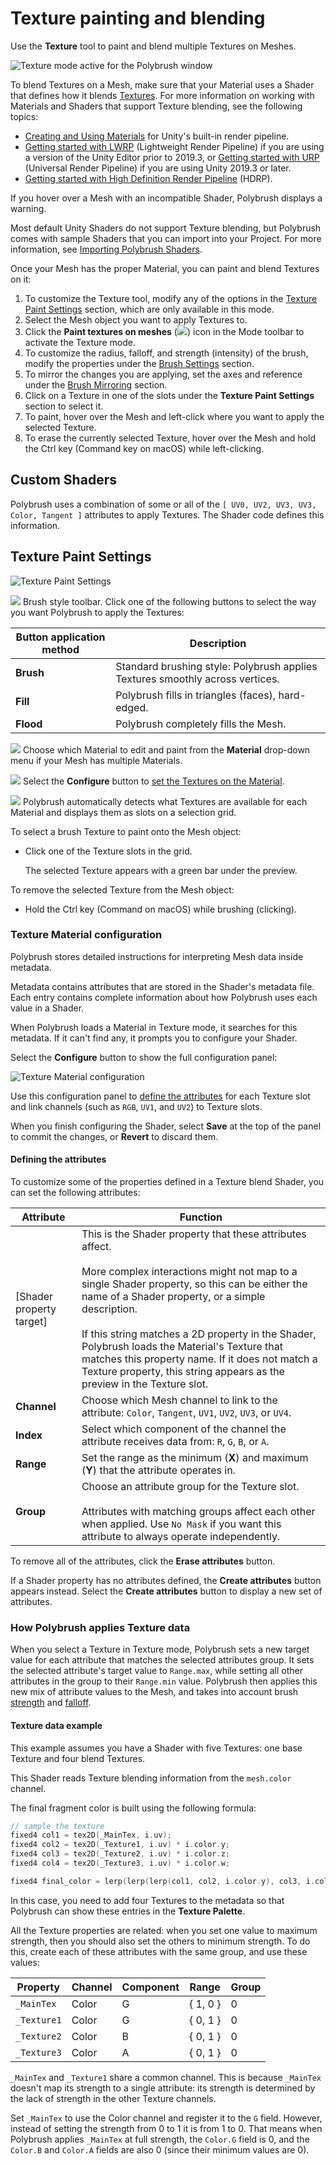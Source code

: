 # Texture painting and blending

Use the **Texture** tool to paint and blend multiple Textures on Meshes. 

![Texture mode active for the Polybrush window](images/ModeExamples_Texture.png)

To blend Textures on a Mesh, make sure that your Material uses a Shader that defines how it blends [Textures](modes_texture.md). For more information on working with Materials and Shaders that support Texture blending, see the following topics:

* [Creating and Using Materials](https://docs.unity3d.com/Manual/Materials.html) for Unity's built-in render pipeline.
* [Getting started with LWRP](https://docs.unity3d.com/Packages/com.unity.render-pipelines.lightweight@latest) (Lightweight Render Pipeline) if you are using a version of the Unity Editor prior to 2019.3, or [Getting started with URP](https://docs.unity3d.com/Packages/com.unity.render-pipelines.universal@latest) (Universal Render Pipeline) if you are using Unity 2019.3 or later.
* [Getting started with High Definition Render Pipeline](https://docs.unity3d.com/Packages/com.unity.render-pipelines.high-definition@latest) (HDRP).

If you hover over a Mesh with an incompatible Shader, Polybrush displays a warning.

Most default Unity Shaders do not support Texture blending, but Polybrush comes with sample Shaders that you can import into your Project. For more information, see [Importing Polybrush Shaders](index.md#import-shaders).

Once your Mesh has the proper Material, you can paint and blend Textures on it:

1. To customize the Texture tool, modify any of the options in the [Texture Paint Settings](#props) section, which are only available in this mode.
2. Select the Mesh object you want to apply Textures to.
3. Click the **Paint textures on meshes** (![](images/icons/Bricks.png)) icon in the Mode toolbar to activate the Texture mode.
4. To customize the radius, falloff, and strength (intensity) of the brush, modify the properties under the [Brush Settings](brushes.md) section.
5. To mirror the changes you are applying, set the axes and reference under the [Brush Mirroring](brush_mirror.md) section.
6. Click on a Texture in one of the slots under the **Texture Paint Settings** section to select it.
7. To paint, hover over the Mesh and left-click where you want to apply the selected Texture.
8. To erase the currently selected Texture, hover over the Mesh and hold the Ctrl key (Command key on macOS) while left-clicking.



## Custom Shaders

Polybrush uses a combination of some or all of the `[ UV0, UV2, UV3, UV3, Color, Tangent ]` attributes to apply Textures. The Shader code defines this information.



## Texture Paint Settings

![Texture Paint Settings](images/TexturePaintSettings.png)

![](images/icons/LetterA.png) Brush style toolbar. Click one of the following buttons to select the way you want Polybrush to apply the Textures:

| **Button application method** | **Description**                                              |
| ----------------------------- | ------------------------------------------------------------ |
| **Brush**                     | Standard brushing style: Polybrush applies Textures smoothly across vertices. |
| **Fill**                      | Polybrush fills in triangles (faces), hard-edged.            |
| **Flood**                     | Polybrush completely fills the Mesh.                         |

![](images/icons/LetterB.png) Choose which Material to edit and paint from the **Material** drop-down menu if your Mesh has multiple Materials.

![](images/icons/LetterC.png) Select the **Configure** button to [set the Textures on the Material](#config).

![](images/icons/LetterD.png) Polybrush automatically detects what Textures are available for each Material and displays them as slots on a selection grid.  

To select a brush Texture to paint onto the Mesh object:

* Click one of the Texture slots in the grid.

	The selected Texture appears with a green bar under the preview.

To remove the selected Texture from the Mesh object:

* Hold the Ctrl key (Command on macOS) while brushing (clicking).



<a name="config"></a>

### Texture Material configuration

Polybrush stores detailed instructions for interpreting Mesh data inside metadata. 

Metadata contains attributes that are stored in the Shader's metadata file. Each entry contains complete information about how Polybrush uses each value in a Shader.

When Polybrush loads a Material in Texture mode, it searches for this metadata. If it can't find any, it prompts you to configure your Shader.

Select the **Configure** button to show the full configuration panel:

![Texture Material configuration](images/Texture_Configuration.png)

Use this configuration panel to [define the attributes](#textattribs) for each Texture slot and link channels (such as `RGB`, `UV1`, and `UV2`) to Texture slots. 

When you finish configuring the Shader, select **Save** at the top of the panel to commit the changes, or **Revert** to discard them.

<a name="textattribs"></a>

#### Defining the attributes

To customize some of the properties defined in a Texture blend Shader, you can set the following attributes:

| **Attribute**            | **Function**                                                 |
| ------------------------ | ------------------------------------------------------------ |
| [Shader property target] | This is the Shader property that these attributes affect.<br /><br />More complex interactions might not map to a single Shader property, so this can be either the name of a Shader property, or a simple description.<br /><br />If this string matches a 2D property in the Shader, Polybrush loads the Material's Texture that matches this property name.  If it does not match a Texture property, this string appears as the preview in the Texture slot. |
| __Channel__              | Choose which Mesh channel to link to the attribute: `Color`, `Tangent`, `UV1`, `UV2`, `UV3`,  or `UV4`. |
| __Index__                | Select which component of the channel the attribute receives data from: `R`, `G`, `B`, or `A`. |
| __Range__                | Set the range as the minimum (**X**) and maximum (**Y**) that the attribute operates in. |
| __Group__                | Choose an attribute group for the Texture slot. <br /><br />Attributes with matching groups affect each other when applied. Use `No Mask` if you want this attribute to always operate independently. |

To remove all of the attributes, click the **Erase attributes** button.

If a Shader property has no attributes defined, the **Create attributes** button appears instead. Select the **Create attributes** button to display a new set of attributes.

### How Polybrush applies Texture data

When you select a Texture in Texture mode, Polybrush sets a new target value for each attribute that matches the selected attributes group. It sets the selected attribute's target value to `Range.max`, while setting all other attributes in the group to their `Range.min` value. Polybrush then applies this new mix of attribute values to the Mesh, and takes into account brush [strength](brushes.md#strength) and [falloff](brushes.md#falloff). 

#### Texture data example

This example assumes you have a Shader with five Textures: one base Texture and four blend Textures. 

This Shader reads Texture blending information from the `mesh.color` channel. 

The final fragment color is built using the following formula:

```c++
// sample the texture
fixed4 col1 = tex2D(_MainTex, i.uv);
fixed4 col2 = tex2D(_Texture1, i.uv) * i.color.y;
fixed4 col3 = tex2D(_Texture2, i.uv) * i.color.z;
fixed4 col4 = tex2D(_Texture3, i.uv) * i.color.w;

fixed4 final_color = lerp(lerp(lerp(col1, col2, i.color.y), col3, i.color.z), col4, i.color.w);
```

In this case, you need to add four Textures to the metadata so that Polybrush can show these entries in the **Texture Palette**. 

All the Texture properties are related: when you set one value to maximum strength, then you should also set the others to minimum strength. To do this, create each of these attributes with the same group, and use these values:

| **Property** | **Channel** | **Component** | **Range** | **Group** |
| ------------ | ----------- | ------------- | --------- | --------- |
| `_MainTex`   | Color       | G             | { 1, 0 }  | 0         |
| `_Texture1`  | Color       | G             | { 0, 1 }  | 0         |
| `_Texture2`  | Color       | B             | { 0, 1 }  | 0         |
| `_Texture3`  | Color       | A             | { 0, 1 }  | 0         |

`_MainTex` and `_Texture1` share a common channel. This is because `_MainTex` doesn't map its strength to a single attribute: its strength is determined by the lack of strength in the other Texture channels.

Set `_MainTex` to use the Color channel and register it to the `G` field. However, instead of setting the strength from 0 to 1 it is from 1 to 0. That means when Polybrush applies `_MainTex` at full strength, the `Color.G` field is 0, and the `Color.B` and `Color.A` fields are also 0 (since their minimum values are 0).
